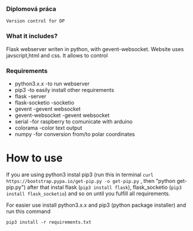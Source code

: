 ### Diplomová práca
    Version control for DP

### What it includes?
  Flask webserver writen in python, with gevent-websocket. Website uses javscript,html and css. It allows to control
  
### Requirements
* python3.x.x        -to run webserver
* pip3               -to easily install other requirements
* flask              -server 
* flask-socketio     -socketio
* gevent             -gevent websocket
* gevent-websocket   -gevent websocket
* serial             -for raspberry to comunicate with arduino
* colorama           -color text output
* numpy              -for conversion from/to polar coordinates


# How to use
If you are using python3 instal pip3 (run this in terminal ```curl https://bootstrap.pypa.io/get-pip.py -o get-pip.py``` , then "python get-pip.py") after that instal flask (```pip3 install flask```), flask_socketio (```pip3 install flask_socketio```) and so on until you fulfill all requirements.

For easier use install python3.x.x and pip3 (python package installer) and run this command
```
pip3 install -r requirements.txt 
```
